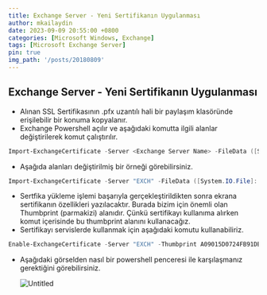 ```yaml
---
title: Exchange Server - Yeni Sertifikanın Uygulanması
author: mkailaydin
date: 2023-09-09 20:55:00 +0800
categories: [Microsoft Windows, Exchange]
tags: [Microsoft Exchange Server]
pin: true
img_path: '/posts/20180809'
---
```


## Exchange Server - Yeni Sertifikanın Uygulanması

- Alınan SSL Sertifikasının .pfx uzantılı hali bir paylaşım klasöründe erişilebilir bir konuma kopyalanır.
- Exchange Powershell açılır ve aşağıdaki komutta ilgili alanlar değiştirilerek komut çalıştırılır.

```powershell
Import-ExchangeCertificate -Server <Exchange Server Name> -FileData ([System.IO.File]::ReadAllBytes(<SSL Sertificate Path>)) -PrivateKeyExportable:$true -Password (ConvertTo-SecureString -String <pfx file password> -AsPlainText -Force)
```

- Aşağıda alanları değiştirilmiş bir örneği görebilirsiniz.

```powershell
Import-ExchangeCertificate -Server "EXCH" -FileData ([System.IO.File]::ReadAllBytes('\\exch\Share\ExchangeCert.pfx')) -PrivateKeyExportable:$true -Password (ConvertTo-SecureString -String 'Passw0rd01' -AsPlainText -Force)
```

- Sertfika yükleme işlemi başarıyla gerçekleştirildikten sonra ekrana sertifikanın özellikleri yazılacaktır. Burada bizim için önemli olan Thumbprint (parmakizi) alanıdır. Çünkü sertifikayı kullanıma alırken komut içerisinde bu thumbprint alanını kullanacağız.
- Sertifikayı servislerde kullanmak için aşağıdaki komutu kullanabiliriz.

```powershell
Enable-ExchangeCertificate -Server "EXCH" -Thumbprint A09015D0724FB91DB5CA00D46A4324E3C35001F5 -Services SMTP,IMAP,POP,IIS
```

- Aşağıdaki görselden nasıl bir powershell penceresi ile karşılaşmanız gerektiğini görebilirsiniz.
    
    ![Untitled](https://s3-us-west-2.amazonaws.com/secure.notion-static.com/f96f707b-cc92-4630-bfa1-4ebd421af780/Untitled.png)